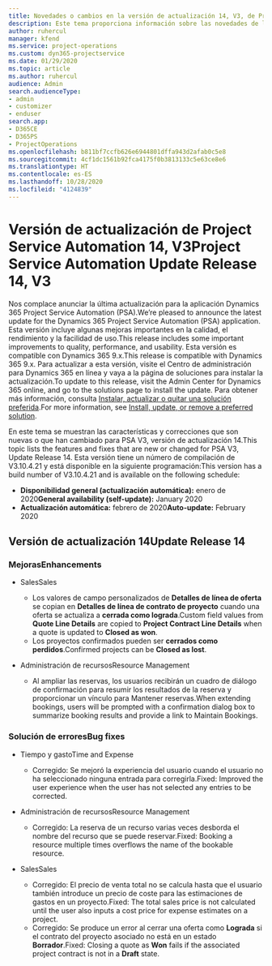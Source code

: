 ```yaml
---
title: Novedades o cambios en la versión de actualización 14, V3, de Project Service Automation
description: Este tema proporciona información sobre las novedades de la versión de actualización 14 de Project Service Automation, V3.
author: ruhercul
manager: kfend
ms.service: project-operations
ms.custom: dyn365-projectservice
ms.date: 01/29/2020
ms.topic: article
ms.author: ruhercul
audience: Admin
search.audienceType:
- admin
- customizer
- enduser
search.app:
- D365CE
- D365PS
- ProjectOperations
ms.openlocfilehash: b811bf7ccfb626e6944801dffa943d2afab0c5e8
ms.sourcegitcommit: 4cf1dc1561b92fca4175f0b3813133c5e63ce8e6
ms.translationtype: HT
ms.contentlocale: es-ES
ms.lasthandoff: 10/28/2020
ms.locfileid: "4124839"
---
```

# <a name="project-service-automation-update-release-14-v3"></a><span data-ttu-id="ab695-103">Versión de actualización de Project Service Automation 14, V3</span><span class="sxs-lookup"><span data-stu-id="ab695-103">Project Service Automation Update Release 14, V3</span></span>
<span data-ttu-id="ab695-104">Nos complace anunciar la última actualización para la aplicación Dynamics 365 Project Service Automation (PSA).</span><span class="sxs-lookup"><span data-stu-id="ab695-104">We’re pleased to announce the latest update for the Dynamics 365 Project Service Automation (PSA) application.</span></span> <span data-ttu-id="ab695-105">Esta versión incluye algunas mejoras importantes en la calidad, el rendimiento y la facilidad de uso.</span><span class="sxs-lookup"><span data-stu-id="ab695-105">This release includes some important improvements to quality, performance, and usability.</span></span> <span data-ttu-id="ab695-106">Esta versión es compatible con Dynamics 365 9.x.</span><span class="sxs-lookup"><span data-stu-id="ab695-106">This release is compatible with Dynamics 365 9.x.</span></span> <span data-ttu-id="ab695-107">Para actualizar a esta versión, visite el Centro de administración para Dynamics 365 en línea y vaya a la página de soluciones para instalar la actualización.</span><span class="sxs-lookup"><span data-stu-id="ab695-107">To update to this release, visit the Admin Center for Dynamics 365 online, and go to the solutions page to install the update.</span></span> <span data-ttu-id="ab695-108">Para obtener más información, consulta [Instalar, actualizar o quitar una solución preferida](https://docs.microsoft.com/power-platform/admin/install-remove-preferred-solution).</span><span class="sxs-lookup"><span data-stu-id="ab695-108">For more information, see [Install, update, or remove a preferred solution](https://docs.microsoft.com/power-platform/admin/install-remove-preferred-solution).</span></span>

<span data-ttu-id="ab695-109">En este tema se muestran las características y correcciones que son nuevas o que han cambiado para PSA V3, versión de actualización 14.</span><span class="sxs-lookup"><span data-stu-id="ab695-109">This topic lists the features and fixes that are new or changed for PSA V3, Update Release 14.</span></span> <span data-ttu-id="ab695-110">Esta versión tiene un número de compilación de V3.10.4.21 y está disponible en la siguiente programación:</span><span class="sxs-lookup"><span data-stu-id="ab695-110">This version has a build number of V3.10.4.21 and is available on the following schedule:</span></span>

- <span data-ttu-id="ab695-111">**Disponibilidad general (actualización automática):** enero de 2020</span><span class="sxs-lookup"><span data-stu-id="ab695-111">**General availability (self-update):** January 2020</span></span>
- <span data-ttu-id="ab695-112">**Actualización automática:** febrero de 2020</span><span class="sxs-lookup"><span data-stu-id="ab695-112">**Auto-update:** February 2020</span></span>

## <a name="update-release-14"></a><span data-ttu-id="ab695-113">Versión de actualización 14</span><span class="sxs-lookup"><span data-stu-id="ab695-113">Update Release 14</span></span>

### <a name="enhancements"></a><span data-ttu-id="ab695-114">Mejoras</span><span class="sxs-lookup"><span data-stu-id="ab695-114">Enhancements</span></span>

- <span data-ttu-id="ab695-115">Sales</span><span class="sxs-lookup"><span data-stu-id="ab695-115">Sales</span></span>

     - <span data-ttu-id="ab695-116">Los valores de campo personalizados de **Detalles de línea de oferta** se copian en **Detalles de línea de contrato de proyecto** cuando una oferta se actualiza a **cerrada como lograda**.</span><span class="sxs-lookup"><span data-stu-id="ab695-116">Custom field values from **Quote Line Details** are copied to **Project Contract Line Details** when a quote is updated to **Closed as won**.</span></span>
     - <span data-ttu-id="ab695-117">Los proyectos confirmados pueden ser **cerrados como perdidos**.</span><span class="sxs-lookup"><span data-stu-id="ab695-117">Confirmed projects can be **Closed as lost**.</span></span>

- <span data-ttu-id="ab695-118">Administración de recursos</span><span class="sxs-lookup"><span data-stu-id="ab695-118">Resource Management</span></span>

     - <span data-ttu-id="ab695-119">Al ampliar las reservas, los usuarios recibirán un cuadro de diálogo de confirmación para resumir los resultados de la reserva y proporcionar un vínculo para Mantener reservas.</span><span class="sxs-lookup"><span data-stu-id="ab695-119">When extending bookings, users will be prompted with a confirmation dialog box to summarize booking results and provide a link to Maintain Bookings.</span></span>


### <a name="bug-fixes"></a><span data-ttu-id="ab695-120">Solución de errores</span><span class="sxs-lookup"><span data-stu-id="ab695-120">Bug fixes</span></span>

- <span data-ttu-id="ab695-121">Tiempo y gasto</span><span class="sxs-lookup"><span data-stu-id="ab695-121">Time and Expense</span></span>

     - <span data-ttu-id="ab695-122">Corregido: Se mejoró la experiencia del usuario cuando el usuario no ha seleccionado ninguna entrada para corregirla.</span><span class="sxs-lookup"><span data-stu-id="ab695-122">Fixed: Improved the user experience when the user has not selected any entries to be corrected.</span></span>

- <span data-ttu-id="ab695-123">Administración de recursos</span><span class="sxs-lookup"><span data-stu-id="ab695-123">Resource Management</span></span>

     - <span data-ttu-id="ab695-124">Corregido: La reserva de un recurso varias veces desborda el nombre del recurso que se puede reservar.</span><span class="sxs-lookup"><span data-stu-id="ab695-124">Fixed: Booking a resource multiple times overflows the name of the bookable resource.</span></span>

- <span data-ttu-id="ab695-125">Sales</span><span class="sxs-lookup"><span data-stu-id="ab695-125">Sales</span></span>

     - <span data-ttu-id="ab695-126">Corregido: El precio de venta total no se calcula hasta que el usuario también introduce un precio de coste para las estimaciones de gastos en un proyecto.</span><span class="sxs-lookup"><span data-stu-id="ab695-126">Fixed: The total sales price is not calculated until the user also inputs a cost price for expense estimates on a project.</span></span>
     - <span data-ttu-id="ab695-127">Corregido: Se produce un error al cerrar una oferta como **Lograda** si el contrato del proyecto asociado no está en un estado **Borrador**.</span><span class="sxs-lookup"><span data-stu-id="ab695-127">Fixed: Closing a quote as **Won** fails if the associated project contract is not in a **Draft** state.</span></span>

